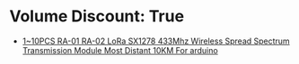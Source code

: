 # Volume Discount: True
- [1~10PCS RA-01 RA-02 LoRa SX1278 433Mhz Wireless Spread Spectrum Transmission Module Most Distant 10KM For arduino](https://www.aliexpress.us/item/3256806641815937.html)
